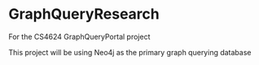 # GraphQueryResearch
For the CS4624 GraphQueryPortal project

This project will be using Neo4j as the primary graph querying database
